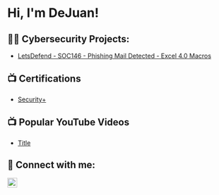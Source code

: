 <h1>Hi, I'm DeJuan!

<h2>👨‍💻 Cybersecurity Projects:</h2>

  - [LetsDefend - SOC146 - Phishing Mail Detected - Excel 4.0 Macros
](https://github.com/DeJuvn/LetsDefend---SOC146---Phishing-Mail-Detected---Excel-4.0-Macros)

<h2>📺 Certifications</h2>

- [Security+](https://www.youtube.com/)

<h2>📺 Popular YouTube Videos</h2>

- [Title](https://www.youtube.com/)

<h2> 🤳 Connect with me:</h2>

[<img align="left" alt="DeJuanSimms | LinkedIn" width="22px" src="https://cdn.jsdelivr.net/npm/simple-icons@v3/icons/linkedin.svg" />][linkedin]

[linkedin]: https://linkedin.com/in/dejuansimms

<!--
